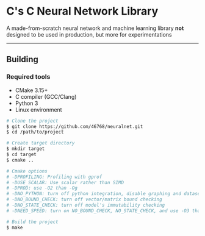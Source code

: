 # C's C Neural Network Library
A made-from-scratch neural network and machine learning library **not** designed to be used in production, but
more for experimentations

---

## Building
### Required tools
- CMake 3.15+
- C compiler (GCC/Clang)
- Python 3
- Linux environment
```sh
# Clone the project
$ git clone https://github.com/46768/neuralnet.git
$ cd /path/to/project

# Create target directory
$ mkdir target
$ cd target
$ cmake ..

# Cmake options
# -DPROFILING: Profiling with gprof
# -DUSE_SCALAR: Use scalar rather than SIMD
# -DPROD: use -O2 than -Og
# -DNO_PYTHON: turn off python integration, disable graphing and dataset downloading
# -DNO_BOUND_CHECK: turn off vector/matrix bound checking
# -DNO_STATE_CHECK: turn off model's immutability checking
# -DNEED_SPEED: turn on NO_BOUND_CHECK, NO_STATE_CHECK, and use -O3 than -Og

# Build the project
$ make
```
